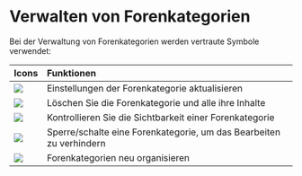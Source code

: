 # Verwalten von Forenkategorien

Bei der Verwaltung von Forenkategorien werden vertraute Symbole verwendet:

| Icons | Funktionen |
| :--- | :--- |
| ![](../../.gitbook/assets/images63%20%285%29.png) | Einstellungen der Forenkategorie aktualisieren |
| ![](../../.gitbook/assets/images64%20%287%29.png) | Löschen Sie die Forenkategorie und alle ihre Inhalte |
| ![](../../.gitbook/assets/images65%20%287%29.png) | Kontrollieren Sie die Sichtbarkeit einer Forenkategorie |
| ![](../../.gitbook/assets/images66%20%283%29.png) | Sperre/schalte eine Forenkategorie, um das Bearbeiten zu verhindern |
| ![](../../.gitbook/assets/images67%20%283%29.png) | Forenkategorien neu organisieren |